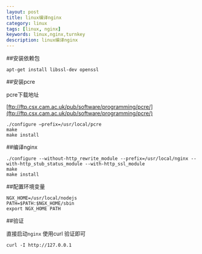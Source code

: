 ```yaml
---
layout: post
title: linux编译nginx
category: linux
tags: [linux, nginx]
keywords: linux,nginx,turnkey
description: linux编译nginx
---
```


##安装依赖包

    apt-get install libssl-dev openssl

##安装pcre

pcre下载地址

[ftp://ftp.csx.cam.ac.uk/pub/software/programming/pcre/](ftp://ftp.csx.cam.ac.uk/pub/software/programming/pcre/)

    ./configure –prefix=/usr/local/pcre
    make 
    make install

##编译nginx

    ./configure --without-http_rewrite_module --prefix=/usr/local/nginx --with-http_stub_status_module --with-http_ssl_module
    make
    make install

##配置环境变量

    NGX_HOME=/usr/local/nodejs
    PATH=$PATH:$NGX_HOME/sbin
    export NGX_HOME PATH

##验证

直接启动`nginx`
使用curl 验证即可

`curl -I http://127.0.0.1`
